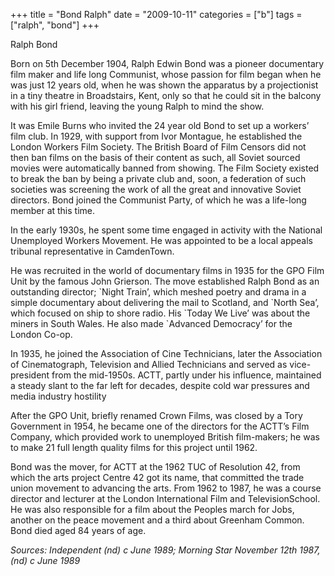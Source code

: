 +++
title = "Bond Ralph"
date = "2009-10-11"
categories = ["b"]
tags = ["ralph", "bond"]
+++

Ralph Bond

Born on 5th December 1904, Ralph Edwin Bond was a pioneer documentary film maker and life long Communist, whose passion for film began when he was just 12 years old, when he was shown the apparatus by a projectionist in a tiny theatre in Broadstairs, Kent, only so that he could sit in the balcony with his girl friend, leaving the young Ralph to mind the show.

It was Emile Burns who invited the 24 year old Bond to set up a workers’ film club. In 1929, with support from Ivor Montague, he established the London Workers Film Society. The British Board of Film Censors did not then ban films on the basis of their content as such, all Soviet sourced movies were automatically banned from showing. The Film Society existed to break the ban by being a private club and, soon, a federation of such societies was screening the work of all the great and innovative Soviet directors. Bond joined the Communist Party, of which he was a life-long member at this time.

In the early 1930s, he spent some time engaged in activity with the National Unemployed Workers Movement. He was appointed to be a local appeals tribunal representative in CamdenTown.

He was recruited in the world of documentary films in 1935 for the GPO Film Unit by the famous John Grierson. The move established Ralph Bond as an outstanding director; \`Night Train’, which meshed poetry and drama in a simple documentary about delivering the mail to Scotland, and \`North Sea’, which focused on ship to shore radio. His \`Today We Live’ was about the miners in South Wales. He also made \`Advanced Democracy’ for the London Co-op.

In 1935, he joined the Association of Cine Technicians, later the Association of Cinematograph, Television and Allied Technicians and served as vice-president from the mid-1950s. ACTT, partly under his influence, maintained a steady slant to the far left for decades, despite cold war pressures and media industry hostility

After the GPO Unit, briefly renamed Crown Films, was closed by a Tory Government in 1954, he became one of the directors for the ACTT’s Film Company, which provided work to unemployed British film-makers; he was to make 21 full length quality films for this project until 1962.

Bond was the mover, for ACTT at the 1962 TUC of Resolution 42, from which the arts project Centre 42 got its name, that committed the trade union movement to advancing the arts. From 1962 to 1987, he was a course director and lecturer at the London International Film and TelevisionSchool. He was also responsible for a film about the Peoples march for Jobs, another on the peace movement and a third about Greenham Common. Bond died aged 84 years of age.

_Sources: Independent (nd) c June 1989; Morning Star November 12th 1987, (nd) c June 1989_
